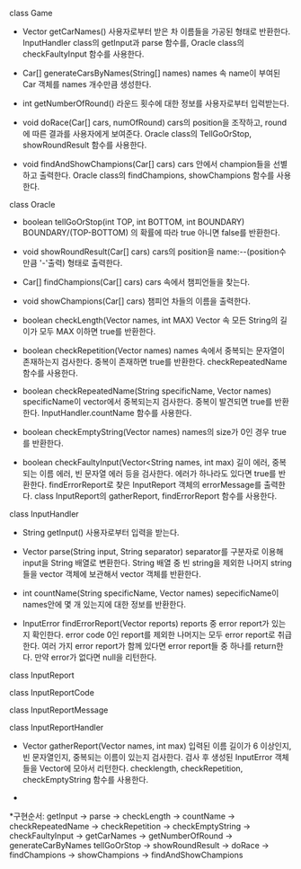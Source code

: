 
class Game

- Vector<String> getCarNames()
사용자로부터 받은 차 이름들을 가공된 형태로 반환한다.
InputHandler class의 getInput과 parse 함수를, Oracle class의 checkFaultyInput 함수를 사용한다.

- Car[] generateCarsByNames(String[] names)
names 속 name이 부여된 Car 객체를 names 개수만큼 생성한다.

- int getNumberOfRound()
라운드 횟수에 대한 정보를 사용자로부터 입력받는다.

- void doRace(Car[] cars, numOfRound)
cars의 position을 조작하고, round에 따른 결과를 사용자에게 보여준다.
Oracle class의 TellGoOrStop, showRoundResult 함수를 사용한다.

- void findAndShowChampions(Car[] cars)
cars 안에서 champion들을 선별하고 출력한다.
Oracle class의 findChampions, showChampions 함수를 사용한다.


class Oracle

- boolean tellGoOrStop(int TOP, int BOTTOM, int BOUNDARY)
BOUNDARY/(TOP-BOTTOM) 의 확률에 따라 true 아니면 false를 반환한다.

- void showRoundResult(Car[] cars)
cars의 position을 name:--(position수만큼 '-'출력) 형태로 출력한다.

- Car[] findChampions(Car[] cars)
cars 속에서 챔피언들을 찾는다.

- void showChampions(Car[] cars)
챔피언 차들의 이름을 출력한다.

- boolean checkLength(Vector<String> names, int MAX)
Vector 속 모든 String의 길이가 모두 MAX 이하면 true를 반환한다.

- boolean checkRepetition(Vector<String> names)
names 속에서 중복되는 문자열이 존재하는지 검사한다. 중복이 존재하면 true를 반환한다.
checkRepeatedName 함수를 사용한다.

- boolean checkRepeatedName(String specificName, Vector<String> names)
specificName이 vector에서 중복되는지 검사한다. 중복이 발견되면 true를 반환한다.
InputHandler.countName 함수를 사용한다.

- boolean checkEmptyString(Vector<String> names)
names의 size가 0인 경우 true를 반환한다.

- boolean checkFaultyInput(Vector<String names, int max)
길이 에러, 중복되는 이름 에러, 빈 문자열 에러 등을 검사한다. 에러가 하나라도 있다면 true를 반환한다.
findErrorReport로 찾은 InputReport 객체의 errorMessage를 출력한다.
class InputReport의 gatherReport, findErrorReport 함수를 사용한다.




class InputHandler

- String getInput()
사용자로부터 입력을 받는다.

- Vector<String> parse(String input, String separator)
separator를 구분자로 이용해 input을 String 배열로 변환한다.
String 배열 중 빈 string을 제외한 나머지 string들을 vector 객체에 보관해서 vector 객체를 반환한다.

- int countName(String specificName, Vector<String> names)
sepecificName이 names안에 몇 개 있는지에 대한 정보를 반환한다.

- InputError findErrorReport(Vector<InputError> reports)
 reports 중 error report가 있는지 확인한다. error code 0인 report를 제외한 나머지는 모두 error report로 취급한다.
 여러 가지 error report가 함께 있다면 error report들 중 하나를 return한다.
 만약 error가 없다면 null을 리턴한다.


class InputReport


class InputReportCode


class InputReportMessage


class InputReportHandler

- Vector<InputReport> gatherReport(Vector<String> names, int max)
입력된 이름 길이가 6 이상인지, 빈 문자열인지, 중복되는 이름이 있는지 검사한다. 검사 후 생성된 InputError 객체들을 Vector에 모아서 리턴한다.
checklength, checkRepetition, checkEmptyString 함수를 사용한다.

-



*구현순서:
getInput -> parse -> checkLength -> countName -> checkRepeatedName -> checkRepetition -> checkEmptyString
-> checkFaultyInput -> getCarNames
-> getNumberOfRound
-> generateCarByNames
tellGoOrStop -> showRoundResult -> doRace
->  findChampions -> showChampions -> findAndShowChampions